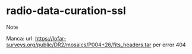# radio-data-curation-ssl

Note

Manca:
url: https://lofar-surveys.org/public/DR2/mosaics/P004+26/fits_headers.tar per error 404